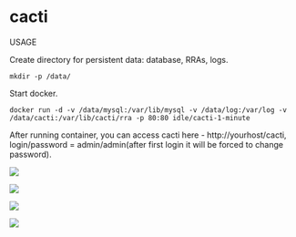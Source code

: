# cacti
USAGE

Create directory for persistent data: database, RRAs, logs.
```
mkdir -p /data/ 
```



Start docker.
```
docker run -d -v /data/mysql:/var/lib/mysql -v /data/log:/var/log -v /data/cacti:/var/lib/cacti/rra -p 80:80 idle/cacti-1-minute
```



After running container, you can access cacti here - http://yourhost/cacti, login/password = admin/admin(after first login it will be forced to change password).


![](http://er.razumit.ru/cacti/disk.png)

![](http://er.razumit.ru/cacti/nginx.png)

![](http://er.razumit.ru/cacti/cpu.png)

![](http://er.razumit.ru/cacti/mysql.png)

